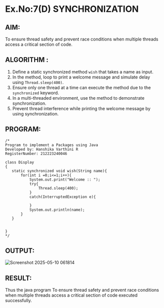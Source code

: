 # Ex.No:7(D) SYNCHRONIZATION
## AIM:
 To ensure thread safety and prevent race conditions when multiple threads access a critical section of code.
## ALGORITHM :
1. Define a static synchronized method `wish` that takes a name as input.
2. In the method, loop to print a welcome message and simulate delay using `Thread.sleep(400)`.
3. Ensure only one thread at a time can execute the method due to the `synchronized` keyword.
4. In a multi-threaded environment, use the method to demonstrate synchronization.
5. Prevent thread interference while printing the welcome message by using synchronization.

## PROGRAM:
 ```
/*
Program to implement a Packages using Java
Developed by: Hanshika Varthini R
RegisterNumber: 212223240046

 class Display
{
    static synchronized void wish(String name){
        for(int i =0;i<=1;i++){
            System.out.print("Welcome :: ");
            try{
                Thread.sleep(400);
            }
            catch(InterruptedException e){
                
            }
            System.out.println(name);
        }
    }


}
*/
```

## OUTPUT:

![Screenshot 2025-05-10 061814](https://github.com/user-attachments/assets/ae466fc2-0809-425a-bfb8-ecb00ce97e9e)


## RESULT:
Thus the java program To ensure thread safety and prevent race conditions when multiple threads access a critical section of code executed successfully.
